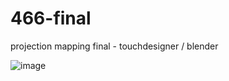 # 466-final
projection mapping final - touchdesigner / blender

![image](https://github.com/michaeloverton/466-final/blob/main/test-cycles.png?raw=true)
